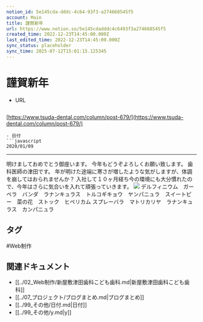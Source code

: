 ```yaml
---
notion_id: 5e145cda-dddc-4c64-93f3-a274668545f5
account: Main
title: 謹賀新年
url: https://www.notion.so/5e145cdadddc4c6493f3a274668545f5
created_time: 2022-12-23T14:45:00.000Z
last_edited_time: 2022-12-23T14:45:00.000Z
sync_status: placeholder
sync_time: 2025-07-12T15:01:15.125345
---
```

# 謹賀新年

- URL
  ```javascript
[https://www.tsuda-dental.com/column/post-679/](https://www.tsuda-dental.com/column/post-679/)
  ```
- 日付
  ```javascript
2020/01/09
  ```
---
明けましておめでとう御座います。
今年もどうぞよろしくお願い致します。
歯科医師の津田です。
年が明けた途端に寒さが増したような気がしますが、体調を崩してはおられませんか？
入社して１０ヶ月経ち今の環境にも大分慣れたので、今年はさらに気合いを入れて頑張っていきます。
![](https://www.tsuda-dental.com/column/_data/contribute/images/679_1_18.jpeg)
デルフィニウム　ガーベラ　バンダ　ラナンキュラス　トルコギキョウ　ヤンパニュラ　スイートピー　菜の花　ストック　ヒペリカム
スプレーバラ　マトリカリヤ　ラナンキュラス　カンパニュラ

## タグ

#Web制作 

## 関連ドキュメント

- [[../02_Web制作/新屋敷津田歯科こども歯科.md|新屋敷津田歯科こども歯科]]
- [[../07_プロジェクト/ブログまとめ.md|ブログまとめ]]
- [[../99_その他/日付.md|日付]]
- [[../99_その他/y.md|y]]
